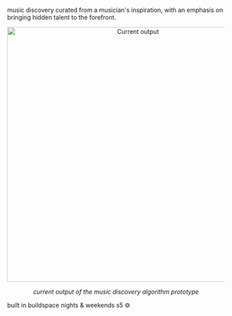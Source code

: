 music discovery curated from a musician's inspiration, with an emphasis on bringing hidden talent to the forefront.

<div align="center">
  <img width="590" alt="Current output" src="https://github.com/naestech/algo-rythym/assets/73083314/7342d0c6-0741-463c-af64-2d8962128d0f">
  <p><i>current output of the music discovery algorithm prototype</i></p>
</div>

built in buildspace nights & weekends s5 ⚙️
